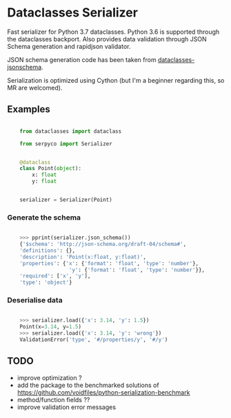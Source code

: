 # Dataclasses Serializer

Fast serializer for Python 3.7 dataclasses. Python 3.6 is supported through the dataclasses backport.
Also provides data validation through JSON Schema generation and rapidjson validator.

JSON schema generation code has been taken from [dataclasses-jsonschema](https://github.com/s-knibbs/dataclasses-jsonschema).

Serialization is optimized using Cython (but I'm a beginner regarding this, so MR are welcomed).

## Examples

```python

    from dataclasses import dataclass

    from serpyco import Serializer


    @dataclass
    class Point(object):
        x: float
        y: float


    serializer = Serializer(Point)
```

### Generate the schema

```python

    >>> pprint(serializer.json_schema())
    {'$schema': 'http://json-schema.org/draft-04/schema#',
    'definitions': {},
    'description': 'Point(x:float, y:float)',
    'properties': {'x': {'format': 'float', 'type': 'number'},
                    'y': {'format': 'float', 'type': 'number'}},
    'required': ['x', 'y'],
    'type': 'object'}
```

### Deserialise data

```python

    >>> serializer.load({'x': 3.14, 'y': 1.5})
    Point(x=3.14, y=1.5)
    >>> serializer.load({'x': 3.14, 'y': 'wrong'})
    ValidationError('type', '#/properties/y', '#/y')
```

## TODO

- improve optimization ?
- add the package to the benchmarked solutions of https://github.com/voidfiles/python-serialization-benchmark
- method/function fields ??
- improve validation error messages
